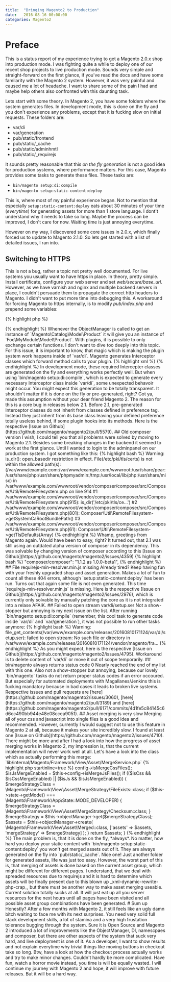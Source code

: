 ```yaml
---
title:  "Bringing Magento2 to Production"
date:   2016-08-16 00:00:00
categories: Magento2
---
```


# Preface
This is a status report of my experience trying to get a Magento 2.0.x shop into production mode. I was fighting quite a while to deploy one of our recent shop projects to live production mode. Sounds very simple and straight-forward on the first glance, if you've read the docs and have some familarity with the Magento 2 system. However, it was very painful and caused me a lot of headache. I want to share some of the pain I had and maybe help others also confronted with this daunting task.

Lets start with some theory. In Magento 2, you have some folders where the system generates files. In development mode, this is done on the fly and you don't experience any problems, except that it is fucking slow on initial requests. These folders are:

* var/di
* var/generation
* pub/static/frontend
* pub/static/_cache
* pub/static/adminhmtl
* pub/static/_requirejs

It sounds pretty reasonable that this _on the fly generation_ is not a good idea for production systems, where performance matters. For this case, Magento provides some tasks to generate these files. These tasks are:

* `bin/magento setup:di:compile`
* `bin/magento setup:static-content:deploy`

This is, where most of my painful experience began. Not to mention that especially `setup:static-content:deploy` eats about 30 minutes of your time (_everytime_) for generating assets for more than 1 store language. I dont't understand why it needs to take so long. Maybe the process can be improved, I don't care for now. Waiting time is just annoying everytime.

However on my way, I discovered some core issues in 2.0.x, which finally forced us to update to Magento 2.1.0. So lets get started with a list of detailed issues, I ran into.

## Switching to HTTPS

This is not a bug, rather a topic not pretty well documented. For live systems you usually want to have https in place. In theory, pretty simple. Install certificate, configure your web server and set _web/secure/base\_url_. However, as we have varnish and nginx and multiple backend servers in place, I couldn't persuade them to propagate the correct http headers to Magento. I didn't want to put more time into debugging this. A workaround for forcing Magento to https internally, is to modify _pub/index.php_ and prepend some variables:

{% highlight php %}
<?php
$_SERVER['HTTPS'] = 'on';
$_SERVER['HTTP_X_FORWARDED_PROTO'] = 'https';
$_SERVER['HTTP_X_FORWARDED_PORT'] = '443';
{% endhighlight %}

This is required to force magento to link all assets with https, because otherwise your stylesheets and javascripts would get linked with http, causing security warnings in the browser. However, this is only half of the story. Also `setup:static-content:deploy` task is affected by this change. In https-mode magento links to `pub/static/_requirejs/frontend/Magento/luma/de_DE/secure/requirejs-config.js`, which had been `pub/static/_requirejs/frontend/Magento/luma/de_DE/requirejs-config.js` previously. See the difference? Only Jesus knows, why Magento uses a different `requirejs-config.js` in a subfolder called `secure` in this case. I wasn't able to get this file out of the deploy task, until I discovered somewhere on google, that you need to set the environment variable HTTPS as well. This sucks very hard and I don't understand why the deploy task can't just generate everything you need. Long story short, just call your generation tasks with `HTTPS="on"`:

{% highlight bash %}
HTTPS="on" php bin/magento setup:static-content:deploy de_DE en_US en_GB
{% endhighlight %}

## Deploy task generates requirejs-config only for default language

I had a lot of 404 loading errors when switching to another language, which were caused by a missing `requirejs-config.js`. It turned out, that this file is only generated for the default language. I could work around this by creating some symlinks and this issue got fixed by Magento 2.1. Here is the respective [Issue on Github](https://github.com/magento/magento2/pull/3297).

## Compile task cannot handle preference and plugin for the same class

This one caused a lot of trouble and finally forced me to update to Magento 2.1. Prior versions are obviously not able to handle both preference class and plugin for the same class. It was very very painful to track this issue down, especially because it only happens if you explicilty use `bin/magento setup:di:compile`, which you don't do locally in development mode. Thanks for this wasted time. Let me provide some explanation. In Magento 2 you have the option to change behavior of core classes either by preference or by plugin. Both is done in your modules `etc/di.xml` file. The preference tag basically changes the requested class to your changed one:

{% highlight xml %}
<preference for="Magento\Catalog\Model\Product" type="Foo\MyModule\Model\Product" />
{% endhighlight %}

Whenever the ObjectManager is called to get an instance of `Magento\Catalog\Model\Product` it will give you an instance of `Foo\MyModule\Model\Product`.

With plugins, it is possible to only exchange certain functions. I don't want to dive too deeply into this topic. For this issue, it is important to know, that magic which is making the plugin system work happens inside of `var/di`. Magento generates Interceptor classes which forward method calls to your plugin.

{% highlight xml %}
<type name="{ObservedType}">
    <plugin name="{pluginName}" type="{PluginClassName}" sortOrder="1" disabled="true"/>
</type>
{% endhighlight %}

In development mode, these required Intercepter classes are generated on the fly and everything works perfectly well. But when using `bin/magento setup:di:compile`, which is expected to generate every necessary Interceptor class inside `var/di`, some unexpected behavoir might occur. You might expect this generation to be totally transparent. It shouldn't matter if it is done on the fly or pre-generated, right? Got ya, made this assumption without your dear friend Magento 2. The reason for this is a core bug in releases below 2.1. Before 2.1, pre-generated Interceptor classes do not inherit from classes defined in preference tag. Instead they just inherit from its base class leaving your defined preference totally useless behind, if some plugin hooks into its methods. Here is the respective [Issue on Github](https://github.com/magento/magento2/pull/5579).


## Old composer version

I wish, I could tell you that all problems were solved by moving to Magento 2.1. Besides some breaking changes in the backend it seemed to work at the first glance. Until I wanted to login to the adminpanel on our production system. I got something like this:

{% highlight bash %}
Warning: is_dir(): open_basedir restriction in effect. File(/etc/pki/tls/certs) is not within the allowed path(s): (/var/www/example.com:/var/www/example.com/wwwroot:/usr/share/pear:/usr/share/php:/usr/share/phpmyadmin:/tmp:/usr/local/lib/php:/usr/share/misc) in /var/www/example.com/wwwroot/vendor/composer/composer/src/Composer/Util/RemoteFilesystem.php on line 914
#1 /var/www/example.com/wwwroot/vendor/composer/composer/src/Composer/Util/RemoteFilesystem.php(915): is_dir('/etc/pki/tls/ce...')
#2 /var/www/example.com/wwwroot/vendor/composer/composer/src/Composer/Util/RemoteFilesystem.php(801): Composer\Util\RemoteFilesystem->getSystemCaRootBundlePath()
#3 /var/www/example.com/wwwroot/vendor/composer/composer/src/Composer/Util/RemoteFilesystem.php(61): Composer\Util\RemoteFilesystem->getTlsDefaults(Array)
{% endhighlight %}

Whamp, greetings from Magento again. Would have been to easy, right? It turned out, that 2.1 was still using an outdated alpha version of composer in its dependency. This was solvable by changing version of composer according to this [Issue on Github](https://github.com/magento/magento2/issues/4359)

{% highlight bash %}
"composer/composer": "1.1.2 as 1.0.0-beta1",
{% endhighlight %}

## File requirejs-min-resolver.min.js missing

Already tired? Keep having fun with your freshly upgraded shop and asset generation. Makes a lot of fun to count all these 404 errors, although `setup:static-content:deploy` has been run. Turns out that again some file is not even generated. This time `requirejs-min-resolver.min.js` is missing. Here is the respective [Issue on Github](https://github.com/magento/magento2/issues/2976), which is currently only solvable by manually patching the core as it is not integrated into a relase AFAIK.

## Failed to open stream var/di/setup.ser

Not a show-stopper but annoying is my next issue on the list. After running `bin/magento setup:di:compile` (remember, this cool task to generate code inside `var/di` and `var/generation`), it was not possible to run other tasks anymore:

{% highlight bash %}
Warning: file_get_contents(/var/www/example.com/releases/20160810171124/var/di/setup.ser): failed to open stream: No such file or directory in /var/www/example.com/releases/20160810171124/vendor/magento/fra...
{% endhighlight %}

As you might expect, here is the respective [Issue on Github](https://github.com/magento/magento2/issues/4795). Workaround is to delete content of `var/di` or move it out of scope temporarily.

## bin/magento always returns status code 0

Nearly reached the end of my list with this one. Also not a show-stopper but annoying, because our lovely `bin/magento` tasks do not return proper status codes if an error occoured. But especially for automated deployments with Magallanes/Jenkins this is fucking mandatory because in bad cases it leads to broken live systems. Respective issues and pull requests are [here](https://github.com/magento/magento2/issues/3060), [here](https://github.com/magento/magento2/pull/3189) and [here](https://github.com/magento/magento2/pull/6171/commits/4d1fe5c84145c6d6cc490bb944e48e08ccea9051).

## Asset merging is very slow

Merging all of your css and javascript into single files is a good idea and recommended. However, currently I would suggest not to use this feature in Magento 2 at all, because it makes your site incredibly slow. I found at least one [Issue on Github](https://github.com/magento/magento2/issues/4710). There might be more and after I had a look into how the progress of asset merging works in Magento 2, my impression is, that the current implementation will never work well at all. Let's have a look into the class which as actually performing this merge:

`lib/internal/Magento/Framework/View/Asset/MergeService.php`

{% highlight php startinline=true %}
<?php
public function getMergedAssets(array $assets, $contentType)
{
    $isCss = $contentType == 'css';
    $isJs = $contentType == 'js';
    if (!$isCss && !$isJs) {
        throw new \InvalidArgumentException("Merge for content type '{$contentType}' is not supported.");
    }

    $isCssMergeEnabled = $this->config->isMergeCssFiles();
    $isJsMergeEnabled = $this->config->isMergeJsFiles();
    if (($isCss && $isCssMergeEnabled) || ($isJs && $isJsMergeEnabled)) {
        $mergeStrategyClass = \Magento\Framework\View\Asset\MergeStrategy\FileExists::class;

        if ($this->state->getMode() === \Magento\Framework\App\State::MODE_DEVELOPER) {
            $mergeStrategyClass = \Magento\Framework\View\Asset\MergeStrategy\Checksum::class;
        }

        $mergeStrategy = $this->objectManager->get($mergeStrategyClass);

        $assets = $this->objectManager->create(
            \Magento\Framework\View\Asset\Merged::class,
            ['assets' => $assets, 'mergeStrategy' => $mergeStrategy]
        );
    }

    return $assets;
}
{% endhighlight %}

The main problem is, that it is done on the fly, *always*. No matter, how hard you deploy your static content with `bin/magento setup:static-content:deploy` you won't get merged assets out of it. They are always generated on the fly into `pub/static/_cache`. Nice one! Just another folder for generated assets, life was just too easy. However, the worst part of this is, that merging of assets is done based on the current asset group, which might be different for different pages. I understand, that we deal with spreaded resources due to requirejs and it is hard to determine which assets will be finally present due to this blown up _xml-dynamic-rewrite-php-crap_, but there must be another way to make asset merging useable. Current solution totally sucks at all. It will just eat up all you server resources for the next hours until all pages have been visited and all possible asset group combinations have been generated.

# Sum up

Honestly? After a few months with Magento 2, it still feels like an ugly damn bitch waiting to face me with its next surprises. You need very solid full stack development skills, a lot of stamina and a very high frustation tolerance bugging through the system. Sure it is Open Source and Magento 2 introduced a lot of improvements like the ObjectManager, DI, namescpaes and composer, but there are other aspects of the system that suck very hard, and live deployment is one of it. As a developer, I want to show results and not explain everytime why trivial things like moving buttons in checkout take so long. Btw, have a look at how the checkout process actually works and try to make minor changes. Couldn't hardly be more complicated. Have fun, watch a horror movie instead, you time is will be equally wasted. I will continue my journey with Magento 2 and hope, it will improve with future releases. But it will be a hard way.
